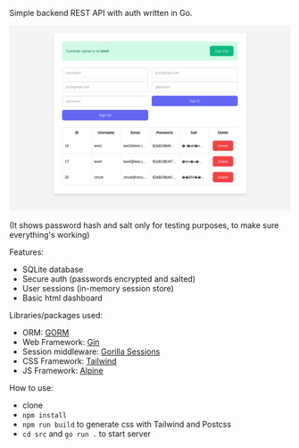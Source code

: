 Simple backend REST API with auth written in Go.

![dashboard](screenshot.png)

(It shows password hash and salt only for testing purposes, to make sure everything's working)

Features:

-   SQLite database
-   Secure auth (passwords encrypted and salted)
-   User sessions (in-memory session store)
-   Basic html dashboard

Libraries/packages used:

-   ORM: [GORM](https://github.com/go-gorm/gorm)
-   Web Framework: [Gin](https://github.com/gin-gonic/gin)
-   Session middleware: [Gorilla Sessions](https://github.com/gorilla/sessions)
-   CSS Framework: [Tailwind](https://tailwindcss.com/)
-   JS Framework: [Alpine](https://github.com/alpinejs/alpine)


How to use:
- clone
- `npm install` 
- `npm run build` to generate css with Tailwind and Postcss
- `cd src` and `go run .` to start server